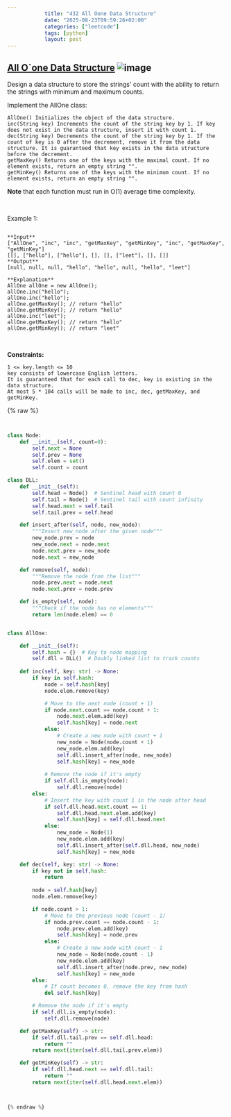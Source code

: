 ```yaml
---
            title: "432 All Oone Data Structure"
            date: "2025-08-23T09:59:26+02:00"
            categories: ["leetcode"]
            tags: [python]
            layout: post
---
```

            
## [All O`one Data Structure](https://leetcode.com/problems/all-oone-data-structure) ![image](https://img.shields.io/badge/Difficulty-Hard-red)

Design a data structure to store the strings' count with the ability to return the strings with minimum and maximum counts.

Implement the AllOne class:

	AllOne() Initializes the object of the data structure.
	inc(String key) Increments the count of the string key by 1. If key does not exist in the data structure, insert it with count 1.
	dec(String key) Decrements the count of the string key by 1. If the count of key is 0 after the decrement, remove it from the data structure. It is guaranteed that key exists in the data structure before the decrement.
	getMaxKey() Returns one of the keys with the maximal count. If no element exists, return an empty string "".
	getMinKey() Returns one of the keys with the minimum count. If no element exists, return an empty string "".

**Note** that each function must run in O(1) average time complexity.

 

Example 1:

```

**Input**
["AllOne", "inc", "inc", "getMaxKey", "getMinKey", "inc", "getMaxKey", "getMinKey"]
[[], ["hello"], ["hello"], [], [], ["leet"], [], []]
**Output**
[null, null, null, "hello", "hello", null, "hello", "leet"]

**Explanation**
AllOne allOne = new AllOne();
allOne.inc("hello");
allOne.inc("hello");
allOne.getMaxKey(); // return "hello"
allOne.getMinKey(); // return "hello"
allOne.inc("leet");
allOne.getMaxKey(); // return "hello"
allOne.getMinKey(); // return "leet"

```

 

**Constraints:**

	1 <= key.length <= 10
	key consists of lowercase English letters.
	It is guaranteed that for each call to dec, key is existing in the data structure.
	At most 5 * 104 calls will be made to inc, dec, getMaxKey, and getMinKey.

{% raw %}


```python


class Node:
    def __init__(self, count=0):
        self.next = None
        self.prev = None
        self.elem = set()
        self.count = count

class DLL:
    def __init__(self):
        self.head = Node()  # Sentinel head with count 0
        self.tail = Node()  # Sentinel tail with count infinity
        self.head.next = self.tail
        self.tail.prev = self.head

    def insert_after(self, node, new_node):
        """Insert new_node after the given node"""
        new_node.prev = node
        new_node.next = node.next
        node.next.prev = new_node
        node.next = new_node

    def remove(self, node):
        """Remove the node from the list"""
        node.prev.next = node.next
        node.next.prev = node.prev

    def is_empty(self, node):
        """Check if the node has no elements"""
        return len(node.elem) == 0


class AllOne:

    def __init__(self):
        self.hash = {}  # Key to node mapping
        self.dll = DLL()  # Doubly linked list to track counts
        
    def inc(self, key: str) -> None:
        if key in self.hash:
            node = self.hash[key]
            node.elem.remove(key)

            # Move to the next node (count + 1)
            if node.next.count == node.count + 1:
                node.next.elem.add(key)
                self.hash[key] = node.next
            else:
                # Create a new node with count + 1
                new_node = Node(node.count + 1)
                new_node.elem.add(key)
                self.dll.insert_after(node, new_node)
                self.hash[key] = new_node
            
            # Remove the node if it's empty
            if self.dll.is_empty(node):
                self.dll.remove(node)
        else:
            # Insert the key with count 1 in the node after head
            if self.dll.head.next.count == 1:
                self.dll.head.next.elem.add(key)
                self.hash[key] = self.dll.head.next
            else:
                new_node = Node(1)
                new_node.elem.add(key)
                self.dll.insert_after(self.dll.head, new_node)
                self.hash[key] = new_node

    def dec(self, key: str) -> None:
        if key not in self.hash:
            return
        
        node = self.hash[key]
        node.elem.remove(key)

        if node.count > 1:
            # Move to the previous node (count - 1)
            if node.prev.count == node.count - 1:
                node.prev.elem.add(key)
                self.hash[key] = node.prev
            else:
                # Create a new node with count - 1
                new_node = Node(node.count - 1)
                new_node.elem.add(key)
                self.dll.insert_after(node.prev, new_node)
                self.hash[key] = new_node
        else:
            # If count becomes 0, remove the key from hash
            del self.hash[key]

        # Remove the node if it's empty
        if self.dll.is_empty(node):
            self.dll.remove(node)

    def getMaxKey(self) -> str:
        if self.dll.tail.prev == self.dll.head:
            return ""
        return next(iter(self.dll.tail.prev.elem))

    def getMinKey(self) -> str:
        if self.dll.head.next == self.dll.tail:
            return ""
        return next(iter(self.dll.head.next.elem))



{% endraw %}
```
